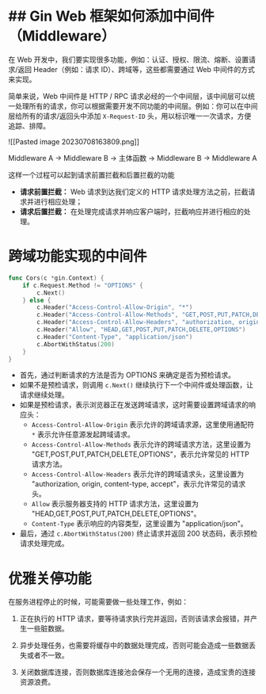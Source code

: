 # ## Gin Web 框架如何添加中间件（Middleware）
在 Web 开发中，我们要实现很多功能，例如：认证、授权、限流、熔断、设置请求/返回 Header（例如：请求 ID）、跨域等，这些都需要通过 Web 中间件的方式来实现。

简单来说，Web 中间件是 HTTP / RPC 请求必经的一个中间层，该中间层可以统一处理所有的请求，你可以根据需要开发不同功能的中间层。例如：你可以在中间层给所有的请求/返回头中添加 `X-Request-ID` 头，用以标识唯一一次请求，方便追踪、排障。

![[Pasted image 20230708163809.png]]

Middleware A -> Middleware B -> 主体函数 -> Middleware B -> Middleware A

这样一个过程可以起到请求前置拦截和后置拦截的功能
- **请求前置拦截：** Web 请求到达我们定义的 HTTP 请求处理方法之前，拦截请求并进行相应处理；
- **请求后置拦截：** 在处理完成请求并响应客户端时，拦截响应并进行相应的处理。


# 跨域功能实现的中间件
```go
func Cors(c *gin.Context) {
    if c.Request.Method != "OPTIONS" {
        c.Next()
    } else {
        c.Header("Access-Control-Allow-Origin", "*")
        c.Header("Access-Control-Allow-Methods", "GET,POST,PUT,PATCH,DELETE,OPTIONS")
        c.Header("Access-Control-Allow-Headers", "authorization, origin, content-type, accept")
        c.Header("Allow", "HEAD,GET,POST,PUT,PATCH,DELETE,OPTIONS")
        c.Header("Content-Type", "application/json")
        c.AbortWithStatus(200)
    }
}

```
- 首先，通过判断请求的方法是否为 OPTIONS 来确定是否为预检请求。
- 如果不是预检请求，则调用 `c.Next()` 继续执行下一个中间件或处理函数，让请求继续处理。
- 如果是预检请求，表示浏览器正在发送跨域请求，这时需要设置跨域请求的响应头：
    - `Access-Control-Allow-Origin` 表示允许的跨域请求源，这里使用通配符 `*` 表示允许任意源发起跨域请求。
    - `Access-Control-Allow-Methods` 表示允许的跨域请求方法，这里设置为 "GET,POST,PUT,PATCH,DELETE,OPTIONS"，表示允许常见的 HTTP 请求方法。
    - `Access-Control-Allow-Headers` 表示允许的跨域请求头，这里设置为 "authorization, origin, content-type, accept"，表示允许常见的请求头。
    - `Allow` 表示服务器支持的 HTTP 请求方法，这里设置为 "HEAD,GET,POST,PUT,PATCH,DELETE,OPTIONS"。
    - `Content-Type` 表示响应的内容类型，这里设置为 "application/json"。
- 最后，通过 `c.AbortWithStatus(200)` 终止请求并返回 200 状态码，表示预检请求处理完成。

# 优雅关停功能
在服务进程停止的时候，可能需要做一些处理工作，例如：

1. 正在执行的 HTTP 请求，要等待请求执行完并返回，否则该请求会报错，并产生一些脏数据。
    
2. 异步处理任务，也需要将缓存中的数据处理完成，否则可能会造成一些数据丢失或者不一致。
    
3. 关闭数据库连接，否则数据库连接池会保存一个无用的连接，造成宝贵的连接资源浪费。



